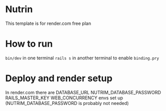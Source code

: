 # Nutrin
This template is for render.com free plan
 # How to run
 `bin/dev` in one terminal
 `rails s` in another terminal to enable `binding.pry`
 # Deploy and render setup
 In render.com there are 
 DATABASE_URL
 NUTRIM_DATABASE_PASSWORD
 RAILS_MASTER_KEY
 WEB_CONCURRENCY
 envs set up (NUTRIM_DATABASE_PASSWORD is probably not needed)